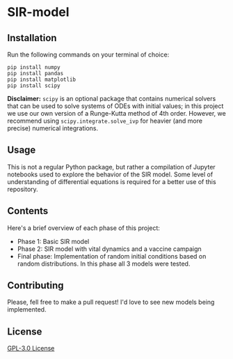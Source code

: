 # SIR-model

## Installation

Run the following commands on your terminal of choice:

```{bash}
pip install numpy
pip install pandas
pip install matplotlib
pip install scipy
```

**Disclaimer:** `scipy` is an optional package that contains numerical solvers that can be used to solve systems of ODEs with initial values; in this project we use our own version of a Runge-Kutta method of 4th order. However, we recommend using `scipy.integrate.solve_ivp` for heavier (and more precise) numerical integrations.

## Usage

This is not a regular Python package, but rather a compilation of Jupyter notebooks used to explore the behavior of the SIR model. Some level of understanding of differential equations is required for a better use of this repository.

## Contents

Here's a brief overview of each phase of this project:

- Phase 1: Basic SIR model
- Phase 2: SIR model with vital dynamics and a vaccine campaign
- Final phase: Implementation of random initial conditions based on random distributions. In this phase all 3 models were tested.

## Contributing

Please, fell free to make a pull request! I'd love to see new models being implemented.

## License

[GPL-3.0 License](https://github.com/JuanEcheagaray75/SIR-model/blob/master/LICENSE)
